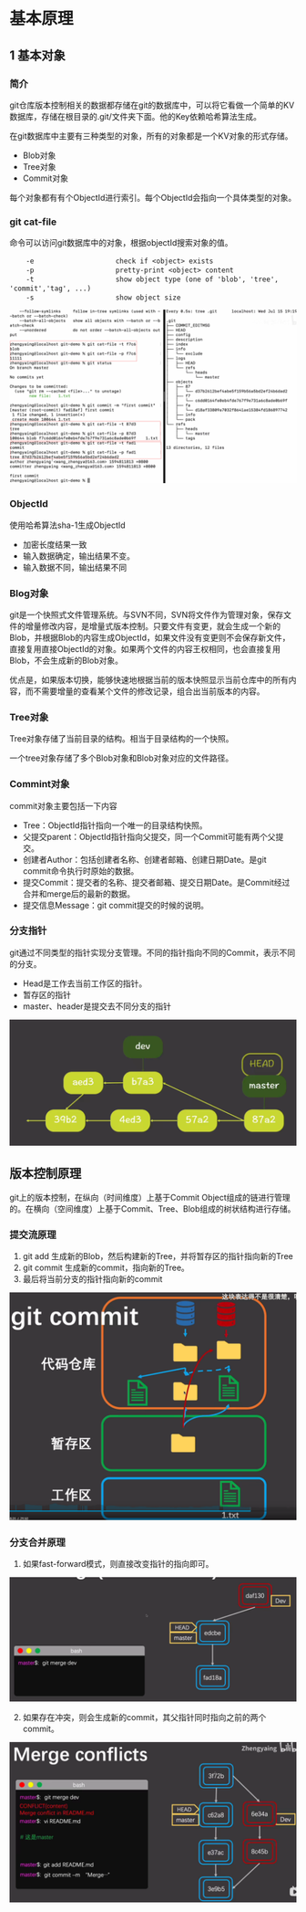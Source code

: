 # 基本原理

## 1 基本对象
### 简介

git仓库版本控制相关的数据都存储在git的数据库中，可以将它看做一个简单的KV数据库，存储在根目录的.git/文件夹下面。他的Key依赖哈希算法生成。

在git数据库中主要有三种类型的对象，所有的对象都是一个KV对象的形式存储。
* Blob对象
* Tree对象
* Commit对象

每个对象都有有个ObjectId进行索引。每个ObjectId会指向一个具体类型的对象。

### git cat-file
命令可以访问git数据库中的对象，根据objectId搜索对象的值。

```
    -e                    check if <object> exists
    -p                    pretty-print <object> content
    -t                    show object type (one of 'blob', 'tree', 'commit','tag', ...)
    -s                    show object size
```

![](image/2023-12-27-23-03-05.png)

### ObjectId

使用哈希算法sha-1生成ObjectId
* 加密长度结果一致
* 输入数据确定，输出结果不变。
* 输入数据不同，输出结果不同

### Blog对象
git是一个快照式文件管理系统。与SVN不同，SVN将文件作为管理对象，保存文件的增量修改内容，是增量式版本控制。只要文件有变更，就会生成一个新的Blob，并根据Blob的内容生成ObjectId，如果文件没有变更则不会保存新文件，直接复用直接ObjectId的对象。如果两个文件的内容王权相同，也会直接复用Blob，不会生成新的Blob对象。

优点是，如果版本切换，能够快速地根据当前的版本快照显示当前仓库中的所有内容，而不需要增量的查看某个文件的修改记录，组合出当前版本的内容。


### Tree对象

Tree对象存储了当前目录的结构。相当于目录结构的一个快照。

一个tree对象存储了多个Blob对象和Blob对象对应的文件路径。


### Commint对象


commit对象主要包括一下内容
* Tree：ObjectId指针指向一个唯一的目录结构快照。
* 父提交parent：ObjectId指针指向父提交，同一个Commit可能有两个父提交。
* 创建者Author：包括创建者名称、创建者邮箱、创建日期Date。是git commit命令执行时原始的数据。
* 提交Commit：提交者的名称、提交者邮箱、提交日期Date。是Commit经过合并和merge后的最新的数据。
* 提交信息Message：git commit提交的时候的说明。

### 分支指针

git通过不同类型的指针实现分支管理。不同的指针指向不同的Commit，表示不同的分支。
* Head是工作去当前工作区的指针。
* 暂存区的指针
* master、header是提交去不同分支的指针

![](image/2023-12-27-23-22-21.png)

## 版本控制原理

git上的版本控制，在纵向（时间维度）上基于Commit Object组成的链进行管理的。在横向（空间维度）上基于Commit、Tree、Blob组成的树状结构进行存储。

### 提交流原理

1. git add 生成新的Blob，然后构建新的Tree，并将暂存区的指针指向新的Tree
2. git commit 生成新的commit，指向新的Tree。
3. 最后将当前分支的指针指向新的commit

![](image/2023-12-27-23-21-14.png)

### 分支合并原理
1. 如果fast-forward模式，则直接改变指针的指向即可。

![](image/2023-12-27-23-25-53.png)

2. 如果存在冲突，则会生成新的commit，其父指针同时指向之前的两个commit。

![](image/2023-12-27-23-27-11.png)